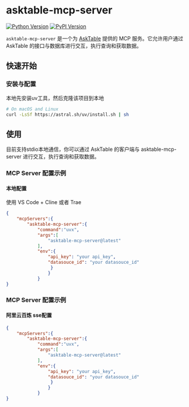 # asktable-mcp-server

[![Python Version](https://img.shields.io/badge/python-3.10+-blue.svg)](https://www.python.org/)
[![PyPI Version](https://img.shields.io/pypi/v/asktable-mcp-server.svg)](https://pypi.org/project/asktable-mcp-server/)

`asktable-mcp-server` 是一个为 [AskTable](https://github.com/asktable/asktable) 提供的 MCP 服务。它允许用户通过 AskTable 的接口与数据库进行交互，执行查询和获取数据。

## 快速开始

### 安装与配置
本地先安装uv工具，然后克隆该项目到本地
```bash
# On macOS and Linux
curl -LsSf https://astral.sh/uv/install.sh | sh
```
## 使用
目前支持stdio本地通信，你可以通过 AskTable 的客户端与 asktable-mcp-server 进行交互，执行查询和获取数据。


### MCP Server 配置示例
#### 本地配置
使用 VS Code + Cline 或者 Trae
```json
{
    "mcpServers":{
        "asktable-mcp-server":{
            "command":"uvx",
            "args":[
                "asktable-mcp-server@latest"
            ],
            "env":{
                "api_key": "your api_key",
                "datasouce_id": "your datasouce_id"
                 }
                }
            }
}
```

### MCP Server 配置示例
#### 阿里云百炼 sse配置
```json
{
    "mcpServers":{
        "asktable-mcp-server":{
            "command":"uvx",
            "args":[
                "asktable-mcp-server@latest"
            ],
            "env":{
                "api_key": "your api_key",
                "datasouce_id": "your datasouce_id"
                 }
                }
            }
}
```